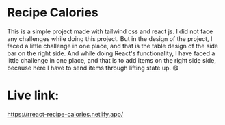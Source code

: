 # Recipe Calories

This is a simple project made with tailwind css and react js. I did not face any challenges while doing this project. But in the design of the project, I faced a little challenge in one place, and that is the table design of the side bar on the right side.
And while doing React's functionality, I have faced a little challenge in one place, and that is to add items on the right side side, because here I have to send items through lifting state up. 😋

# Live link:

https://rreact-recipe-calories.netlify.app/
